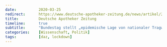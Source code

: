 ```yaml
---
date:          2020-03-25
redirect:      https://www.deutsche-apotheker-zeitung.de/news/artikel/2020/03/25/bundestag-stellt-epidemische-lage-von-nationaler-tragweite-fest
title:         Deutsche Apotheker Zeitung
timeline:      true
subtitle:      "Bundestag stellt „epidemische Lage von nationaler Tragweite“ fest"
categories:    [Wissenschaft, Politik]
tags:          [daz, lockdown]
---
```

